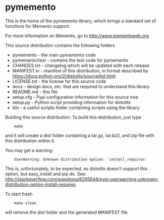 pymemento
=========

This is the home of the pymemento library, which brings a standard set of functions for Memento support.

For more information on Memento, go to http://www.mementoweb.org

This source distribution contains the following folders
* pymemento - the main pymemento code
* pymemento/test - contains the test code for pymemento
* CHANGES.txt - changelog which will be updated with each release
* MANIFEST.in - manifest of this distribution, in format described by https://docs.python.org/2/distutils/sourcedist.html
* LICENSE.txt - the license for this source code
* docs - design docs, etc. that are required to understand this library
* README.md - this file
* setup.cfg - Pypi configuration information for this source tree
* setup.py - Python script providing information for distutils
* bin - a useful scripts folder containing scripts using the library

Building this source distribution:
To build this distribution, just type
```
    make
```

and it will create a dist folder containing a tar.gz, tar.bz2, and zip file with this distribution within it.

You may get a warning:
```
    UserWarning: Unknown distribution option: 'install_requires'
```
This is, unfortunately, to be expected, as distutils doesn't support this option, but easy_install and pip do.  See:  http://stackoverflow.com/questions/8295644/pypi-userwarning-unknown-distribution-option-install-requires

To start fresh
```
    make clean
```
will remove the dist folder and the generated MANIFEST file.
